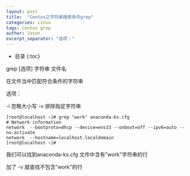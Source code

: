 ```yaml
---
layout: post
title:  "Centos之字符串搜索命令grep"
categories: Linux
tags: Centos grep
author: Jason
excerpt_separator: "选项："
---
```


* 目录
{:toc}

grep [选项] 字符串 文件名

在文件当中匹配符合条件的字符串

选项：

-i 忽略大小写
-v 排除指定字符串

```
[root@localhost ~]# grep "work" anaconda-ks.cfg 
# Network information
network  --bootproto=dhcp --device=ens33 --onboot=off --ipv6=auto --no-activate
network  --hostname=localhost.localdomain
[root@localhost ~]# 
```

我们可以找到anaconda-ks.cfg 文件中含有"work"字符串的行

加了 -v 就查找不包含"work"的行